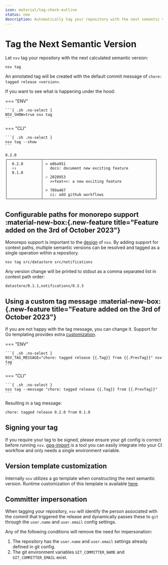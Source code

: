 ```yaml
---
icon: material/tag-check-outline
status: new
description: Automatically tag your repository with the next semantic version
---
```


# Tag the Next Semantic Version

Let `nsv` tag your repository with the next calculated semantic version:

```{ .sh .no-select }
nsv tag
```

An annotated tag will be created with the default commit message of `chore: tagged release <version>`.

If you want to see what is happening under the hood:

=== "ENV"

    ```{ .sh .no-select }
    NSV_SHOW=true nsv tag
    ```

=== "CLI"

    ```{ .sh .no-select }
    nsv tag --show
    ```

```{ .text .no-select .no-copy }
0.2.0
┌───────────────┬──────────────────────────────────────────────────┐
│  0.2.0        │ > e0ba951                                        │
│  ↑↑           │   docs: document new exciting feature            │
│  0.1.0        │                                                  │
│               │ ✓ 2020953                                        │
│               │   >>feat<<: a new exciting feature               │
│               │                                                  │
│               │ > 709a467                                        │
│               │   ci: add github workflows                       │
└───────────────┴──────────────────────────────────────────────────┘
```

## Configurable paths for monorepo support :material-new-box:{.new-feature title="Feature added on the 3rd of October 2023"}

Monorepo support is important to the [design](./monorepos.md) of `nsv`. By adding support for context paths, multiple semantic versions can be resolved and tagged as a single operation within a repository.

```{ .sh .no-select }
nsv tag src/datastore src/notifications
```

Any version change will be printed to stdout as a comma separated list in context path order:

```{ .text .no-select .no-copy }
datastore/0.1.1,notifications/0.3.3
```

## Using a custom tag message :material-new-box:{.new-feature title="Feature added on the 3rd of October 2023"}

If you are not happy with the tag message, you can change it. Support for Go templating provides extra [customization](./reference/templating.md#tag-annotation-message).

=== "ENV"

    ```{ .sh .no-select }
    NSV_TAG_MESSAGE="chore: tagged release {{.Tag}} from {{.PrevTag}}" nsv tag
    ```

=== "CLI"

    ```{ .sh .no-select }
    nsv tag --message "chore: tagged release {{.Tag}} from {{.PrevTag}}"
    ```

Resulting in a tag message:

```text
chore: tagged release 0.2.0 from 0.1.0
```

## Signing your tag

If you require your tag to be signed, please ensure your git config is correct before running `nsv`. [gpg-import](https://github.com/purpleclay/gpg-import) is a tool you can easily integrate into your CI workflow and only needs a single environment variable.

## Version template customization

Internally `nsv` utilizes a go template when constructing the next semantic version. Runtime customization of this template is available [here](./next-version.md#version-template-customization).

## Committer impersonation

When tagging your repository, `nsv` will identify the person associated with the commit that triggered the release and dynamically passes these to `git` through the `user.name` and `user.email` config settings.

Any of the following conditions will remove the need for impersonation:

1. The repository has the `user.name` and `user.email` settings already defined in git config.
1. The git environment variables `GIT_COMMITTER_NAME` and `GIT_COMMITTER_EMAIL` exist.

